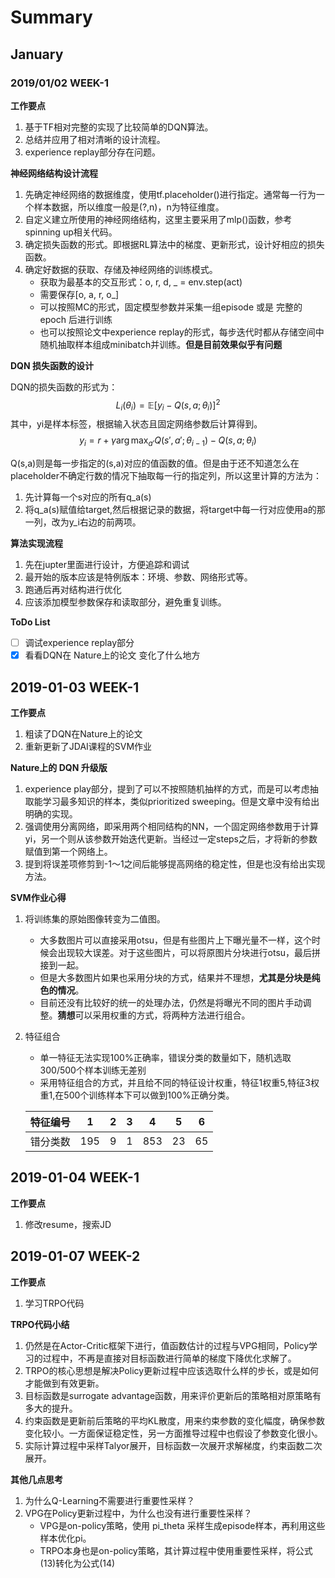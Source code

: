 # Summary
## January
### 2019/01/02 WEEK-1

**工作要点**
1. 基于TF相对完整的实现了比较简单的DQN算法。
2. 总结并应用了相对清晰的设计流程。
3. experience replay部分存在问题。

<!-- **DQN算法理解** -->
<!-- 这部分待放入详细记录中。 -->

**神经网络结构设计流程**
1. 先确定神经网络的数据维度，使用tf.placeholder()进行指定。通常每一行为一个样本数据，所以维度一般是(?,n)，n为特征维度。
2. 自定义建立所使用的神经网络结构，这里主要采用了mlp()函数，参考spinning up相关代码。
3. 确定损失函数的形式。即根据RL算法中的梯度、更新形式，设计好相应的损失函数。
4. 确定好数据的获取、存储及神经网络的训练模式。
    - 获取为最基本的交互形式：o, r, d, _ = env.step(act)
    - 需要保存[o, a, r, o_]
    - 可以按照MC的形式，固定模型参数并采集一组episode 或是 完整的epoch 后进行训练
    - 也可以按照论文中experience replay的形式，每步迭代时都从存储空间中随机抽取样本组成minibatch并训练。**但是目前效果似乎有问题**
  
  
**DQN 损失函数的设计**

DQN的损失函数的形式为：
$$L_i(\theta_i) = \mathbb{E}{[y_i - Q(s,a;\theta_i)]^2}$$
其中，yi是样本标签，根据输入状态且固定网络参数后计算得到。
$$ y_i = r + \gamma \arg\max_{a'} Q(s',a';\theta_{i-1}) - Q(s,a;\theta_i)$$

Q(s,a)则是每一步指定的(s,a)对应的值函数的值。但是由于还不知道怎么在placeholder不确定行数的情况下抽取每一行的指定列，所以这里计算的方法为：
1. 先计算每一个s对应的所有q_a(s)
2. 将q_a(s)赋值给target,然后根据记录的数据，将target中每一行对应使用a的那一列，改为y_i右边的前两项。


**算法实现流程**
1. 先在jupter里面进行设计，方便追踪和调试
2. 最开始的版本应该是特例版本：环境、参数、网络形式等。
3. 跑通后再对结构进行优化
4. 应该添加模型参数保存和读取部分，避免重复训练。




**ToDo List**
- [ ] 调试experience replay部分
- [X] 看看DQN在 Nature上的论文 变化了什么地方

## 2019-01-03 WEEK-1
**工作要点**
1. 粗读了DQN在Nature上的论文
2. 重新更新了JDAI课程的SVM作业

**Nature上的 DQN 升级版**
1. experience play部分，提到了可以不按照随机抽样的方式，而是可以考虑抽取能学习最多知识的样本，类似prioritized sweeping。但是文章中没有给出明确的实现。
2. 强调使用分离网络，即采用两个相同结构的NN，一个固定网络参数用于计算yi，另一个则从该参数开始迭代更新。当经过一定steps之后，才将新的参数赋值到第一个网络上。
3. 提到将误差项修剪到-1～1之间后能够提高网络的稳定性，但是也没有给出实现方法。

**SVM作业心得**
1. 将训练集的原始图像转变为二值图。
   - 大多数图片可以直接采用otsu，但是有些图片上下曝光量不一样，这个时候会出现较大误差。对于这些图片，可以将原图片分块进行otsu，最后拼接到一起。
   - 但是大多数图片如果也采用分块的方式，结果并不理想，**尤其是分块是纯色的情况**。
   - 目前还没有比较好的统一的处理办法，仍然是将曝光不同的图片手动调整。**猜想**可以采用权重的方式，将两种方法进行组合。
2. 特征组合
   - 单一特征无法实现100%正确率，错误分类的数量如下，随机选取300/500个样本训练无差别
   - 采用特征组合的方式，并且给不同的特征设计权重，特征1权重5,特征3权重1,在500个训练样本下可以做到100%正确分类。

    |特征编号|1|2|3|4|5|6|
    |:---:|:---:|:---:|:---:|:---:|:---:|:---:|
    |错分类数|195|9|1|853|23|65|


## 2019-01-04 WEEK-1
**工作要点**
1. 修改resume，搜索JD


## 2019-01-07 WEEK-2
**工作要点**
1. 学习TRPO代码

**TRPO代码小结**
1. 仍然是在Actor-Critic框架下进行，值函数估计的过程与VPG相同，Policy学习的过程中，不再是直接对目标函数进行简单的梯度下降优化求解了。
2. TRPO的核心思想是解决Policy更新过程中应该选取什么样的步长，或是如何才能做到有效更新。
3. 目标函数是surrogate advantage函数，用来评价更新后的策略相对原策略有多大的提升。
4. 约束函数是更新前后策略的平均KL散度，用来约束参数的变化幅度，确保参数变化较小。一方面保证稳定性，另一方面推导过程中也假设了参数变化很小。
5. 实际计算过程中采样Talyor展开，目标函数一次展开求解梯度，约束函数二次展开。


**其他几点思考**
1. 为什么Q-Learning不需要进行重要性采样？
2. VPG在Policy更新过程中，为什么也没有进行重要性采样？
    - VPG是on-policy策略，使用 pi_theta 采样生成episode样本，再利用这些样本优化pi。
    - TRPO本身也是on-policy策略，其计算过程中使用重要性采样，将公式(13)转化为公式(14)

